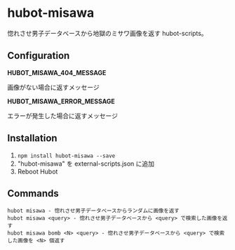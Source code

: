 # hubot-misawa

惚れさせ男子データベースから地獄のミサワ画像を返す hubot-scripts。

## Configuration

**HUBOT_MISAWA_404_MESSAGE**

画像がない場合に返すメッセージ

**HUBOT_MISAWA_ERROR_MESSAGE**

エラーが発生した場合に返すメッセージ

## Installation

1. `npm install hubot-misawa --save`
2. "hubot-misawa" を external-scripts.json に追加
4. Reboot Hubot

## Commands

```
hubot misawa - 惚れさせ男子データベースからランダムに画像を返す
hubot misawa <query> - 惚れさせ男子データベースから <query> で検索した画像を返す
hubot misawa bomb <N> <query> - 惚れさせ男子データベースから <query> で検索した画像を <N> 個返す
```
